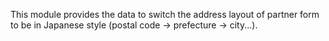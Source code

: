 This module provides the data to switch the address layout of partner
form to be in Japanese style (postal code -\> prefecture -\> city...).
